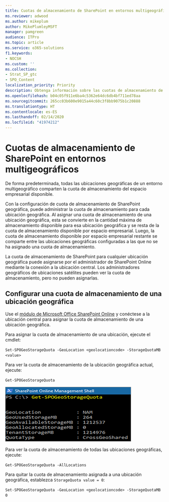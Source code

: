 ```yaml
---
title: Cuotas de almacenamiento de SharePoint en entornos multigeográficos
ms.reviewer: adwood
ms.author: mikeplum
author: MikePlumleyMSFT
manager: pamgreen
audience: ITPro
ms.topic: article
ms.service: o365-solutions
f1.keywords:
- NOCSH
ms.custom: ''
ms.collection:
- Strat_SP_gtc
- SPO_Content
localization_priority: Priority
description: Obtenga información sobre las cuotas de almacenamiento de SharePoint en entornos multigeográficos.
ms.openlocfilehash: b04c05f911e6ba4c5362e64dc6db4bf711ed78aa
ms.sourcegitcommit: 265cc03b600e9015a44c60c3f8bb9075b1c20888
ms.translationtype: HT
ms.contentlocale: es-ES
ms.lasthandoff: 02/14/2020
ms.locfileid: "41974212"
---
```

# <a name="sharepoint-storage-quotas-in-multi-geo-environments"></a>Cuotas de almacenamiento de SharePoint en entornos multigeográficos

De forma predeterminada, todas las ubicaciones geográficas de un entorno multigeográfico comparten la cuota de almacenamiento del espacio empresarial disponible.

Con la configuración de cuota de almacenamiento de SharePoint geográfica, puede administrar la cuota de almacenamiento para cada ubicación geográfica. Al asignar una cuota de almacenamiento de una ubicación geográfica, esta se convierte en la cantidad máxima de almacenamiento disponible para esa ubicación geográfica y se resta de la cuota de almacenamiento disponible por espacio empresarial. Luego, la cuota de almacenamiento disponible por espacio empresarial restante se comparte entre las ubicaciones geográficas configuradas a las que no se ha asignado una cuota de almacenamiento.

La cuota de almacenamiento de SharePoint para cualquier ubicación geográfica puede asignarse por el administrador de SharePoint Online mediante la conexión a la ubicación central. Los administradores geográficos de ubicaciones satélites pueden ver la cuota de almacenamiento, pero no pueden asignarlas.

## <a name="configure-a-storage-quota-for-a-geo-location"></a>Configurar una cuota de almacenamiento de una ubicación geográfica

Use el [módulo de Microsoft Office SharePoint Online](https://www.microsoft.com/download/details.aspx?id=35588 ) y conéctese a la ubicación central para asignar la cuota de almacenamiento de una ubicación geográfica. 

Para asignar la cuota de almacenamiento de una ubicación, ejecute el cmdlet:

`Set-SPOGeoStorageQuota -GeoLocation <geolocationcode> -StorageQuotaMB <value>`

Para ver la cuota de almacenamiento de la ubicación geográfica actual, ejecute:

`Get-SPOGeoStorageQuota`

![Ventana de captura de pantalla de PowerShell que muestra el cmdlet Get-SPOGeoStorageQuota](media/multi-geo-storage-quota.png)

Para ver la cuota de almacenamiento de todas las ubicaciones geográficas, ejecute:

`Get-SPOGeoStorageQuota -AllLocations`

Para quitar la cuota de almacenamiento asignada a una ubicación geográfica, establezca `StorageQuota value = 0`:

`Set-SPOGeoStorageQuota -GeoLocation <geolocationcode> -StorageQuotaMB 0`
